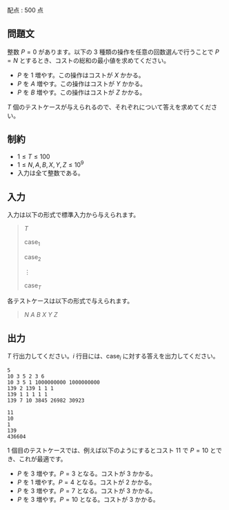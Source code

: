 配点 : $500$ 点

## 問題文

整数 $P=0$ があります。以下の $3$ 種類の操作を任意の回数選んで行うことで $P=N$ とするとき、コストの総和の最小値を求めてください。

- $P$ を $1$ 増やす。この操作はコストが $X$ かかる。
- $P$ を $A$ 増やす。この操作はコストが $Y$ かかる。
- $P$ を $B$ 増やす。この操作はコストが $Z$ かかる。

$T$ 個のテストケースが与えられるので、それぞれについて答えを求めてください。

## 制約

- $1 \le T \le 100$
- $1 \le N,A,B,X,Y,Z \le 10^9$
- 入力は全て整数である。

## 入力

入力は以下の形式で標準入力から与えられます。

> $T$
> 
> $\mathrm{case}_1$
> 
> $\mathrm{case}_2$
> 
> $\vdots$
> 
> $\mathrm{case}_T$

各テストケースは以下の形式で与えられます。

> $N\ A\ B\ X\ Y\ Z$

## 出力

$T$ 行出力してください。$i$ 行目には、$\mathrm{case}_i$ に対する答えを出力してください。

```input1
5
10 3 5 2 3 6
10 3 5 1 1000000000 1000000000
139 2 139 1 1 1
139 1 1 1 1 1
139 7 10 3845 26982 30923
```

```output1
11
10
1
139
436604
```

$1$ 個目のテストケースでは、例えば以下のようにするとコスト $11$ で $P=10$ とでき、これが最適です。

- $P$ を $3$ 増やす。$P=3$ となる。コストが $3$ かかる。
- $P$ を $1$ 増やす。$P=4$ となる。コストが $2$ かかる。
- $P$ を $3$ 増やす。$P=7$ となる。コストが $3$ かかる。
- $P$ を $3$ 増やす。$P=10$ となる。コストが $3$ かかる。